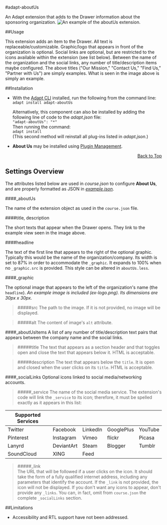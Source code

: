 


#adapt-aboutUs

An Adapt extension that adds to the Drawer information about the sponsoring organization.
![An example of the aboutUs extension.](https://github.com/chucklorenz/adapt-aboutUs/raw/master/clip.png "example aboutUs")  

##Usage

This extension adds an item to the Drawer. All text is replaceable/customizable. Graphic/logo that appears in front of the organization is optional. Social links are optional, but are restricted to the icons available within the extension (see list below). Between the name of the organization and the social links, any number of title/description items maybe configured. The above titles ("Our Mission," "Contact Us," "Find Us," "Partner with Us") are simply examples. What is seen in the image above is simply an example.

##Installation

* With the [Adapt CLI](https://github.com/adaptlearning/adapt-cli) installed, run the following from the command line:  
`adapt install adapt-aboutUs`

    Alternatively, this component can also be installed by adding the following line of code to the *adapt.json* file:  
    `"adapt-aboutUs": "*"`  
    Then running the command:  
    `adapt install`  
    (This second method will reinstall all plug-ins listed in *adapt.json*.)  

* **About Us**  may be installed using [Plugin Management](https://github.com/adaptlearning/adapt_authoring/wiki/Plugin-Manager).  
<div float align=right><a href="#top">Back to Top</a></div>

## Settings Overview

The attributes listed below are used in *course.json* to configure **About Us**, and are properly formatted as JSON in [*example.json*](https://github.com/chucklorenz/adapt-aboutUs/blob/master/example.json).  

####_aboutUs

The name of the extension object as used in the `course.json` file.

####title, description

The short texts that appear when the Drawer opens. They link to the example view seen in the image above.

####headline  

The text of the first line that appears to the right of the optional graphic. Typically this would be the name of the organization/company. Its width is set to 87% in order to accommodate the `_graphic`. It expands to 100% when no `_graphic.src` is provided. This style can be altered in `aboutUs.less`.

####_graphic

The optional image that appears to the left of the organization's name (the `headline`). *An example image is included (ex-logo.png). Its dimensions are 30px x 30px.*

>#####src
>The path to the image. If it is not provided, no image will be displayed.  

>#####alt
>The content of image's `alt` attribute.

####_aboutUsItems
A list of any number of title/description text pairs that appears between the company name and the social links.

>#####title
>The text that appears as a section header and that toggles open and close the text that appears below it. HTML is acceptable.  

>#####description
>The text that appears below the `title`. It is open and closed when the user clicks on its `title`. HTML is acceptable.

####_socialLinks
Optional icons linked to social media/networking accounts.
>#####_service
>The name of the social media service. The extension's code will link the `_service` to its icon; therefore, it must be spelled exactly as it appears in this list:

| Supported Services |  |  |  |  |
| ------ | ------ | ------ | ------ | ------ |
| Twitter | Facebook | LinkedIn | GooglePlus | YouTube |
|Pinterest|Instagram|Vimeo|flickr|Picasa|
|Lanyrd|DeviantArt|Steam|Blogger|Tumblr|
|SoundCloud|XING|Feed|||

>#####_link  
>The URL that will be followed if a user clicks on the icon. It should take the form of a fully qualified internet address, including any parameters that identify the account. If the `_link` is not provided, the icon will not be displayed. If you don't want any icons to appear, don't provide any `_links`. You can, in fact, omit from `course.json` the complete `_socialLinks` section.

##Limitations
 
 - Accessibility and RTL support have not been addressed.




